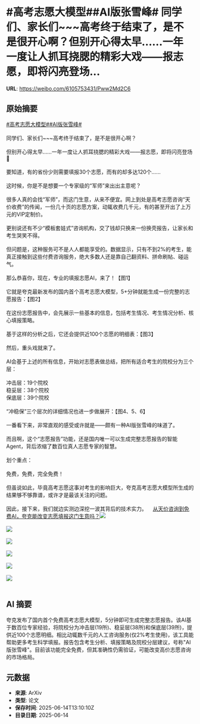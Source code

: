 # #高考志愿大模型##AI版张雪峰# 同学们、家长们~~~高考终于结束了，是不是很开心啊？但别开心得太早……一年一度让人抓耳挠腮的精彩大戏——报志愿，即将闪亮登场...

**URL**: https://weibo.com/6105753431/Pww2Md2C6

## 原始摘要

<a href="https://m.weibo.cn/search?containerid=231522type%3D1%26t%3D10%26q%3D%23%E9%AB%98%E8%80%83%E5%BF%97%E6%84%BF%E5%A4%A7%E6%A8%A1%E5%9E%8B%23&amp;extparam=%23%E9%AB%98%E8%80%83%E5%BF%97%E6%84%BF%E5%A4%A7%E6%A8%A1%E5%9E%8B%23" data-hide=""><span class="surl-text">#高考志愿大模型#</span></a><a href="https://m.weibo.cn/search?containerid=231522type%3D1%26t%3D10%26q%3D%23AI%E7%89%88%E5%BC%A0%E9%9B%AA%E5%B3%B0%23&amp;extparam=%23AI%E7%89%88%E5%BC%A0%E9%9B%AA%E5%B3%B0%23" data-hide=""><span class="surl-text">#AI版张雪峰#</span></a> <br><br>同学们、家长们~~~高考终于结束了，是不是很开心啊？<br><br>但别开心得太早……一年一度让人抓耳挠腮的精彩大戏——报志愿，即将闪亮登场🌚<br><br>要知道，有的省份少则需要填报30个志愿，而有的却多达120个……<br><br>这时候，你是不是想要一个专家级的“军师”来出出主意呢？<br><br>很多人真的会找“军师”，而这门生意，从来不便宜。网上到处是高考志愿咨询“天价收费”的传闻，一份几十页的志愿方案，动辄收费几千元，有的甚至开出了上万元的VIP定制价。<br><br>更别说还有不少“模板套娃式”咨询机构，交了钱却只换来一份换壳报告，让家长和考生哭笑不得。<br><br>但问题是，这种服务可不是人人都能享受的。数据显示，只有不到2%的考生，能真正接触到这些付费咨询服务，绝大多数人还是靠自己翻资料、拼命刷帖、碰运气。<br><br>那么恭喜你，现在，专业的填报志愿AI，来了！【图1】<br><br>它就是夸克最新发布的国内首个高考志愿大模型，5+分钟就能生成一份完整的志愿报告：【图2】<br><br>在这份志愿报告中，会先展示一些基本的信息，包括考生情况、考生情况分析、核心填报策略。<br><br>基于这样的分析之后，它还会提供近100个志愿的明细表：【图3】<br><br>然后，重头戏就来了。<br><br>AI会基于上述的所有信息，开始对志愿表做总结，把所有适合考生的院校分为三个层：<br><br>冲击层：19个院校<br>稳妥层：38个院校<br>保底层：39个院校<br><br>“冲稳保”三个层次的详细情况也进一步做展开：【图4、5、6】<br><br>一番看下来，非常直观的感受或许就是——颇有一种AI版张雪峰的味道了。<br><br>而且啊，这个“志愿报告”功能，还是国内唯一可以生成完整志愿报告的智能Agent，背后浓缩了数百位真人志愿专家的智慧。<br><br>划个重点：<br><br>免费，免费，完全免费！<br><br>但虽说如此，毕竟高考志愿这事对考生的影响巨大，夸克高考志愿大模型所生成的结果够不够靠谱，或许才是最该关注的问题。<br><br>因此，接下来，我们就边实测边深挖一波其背后的技术实力。<a href="https://weibo.cn/sinaurl?u=https%3A%2F%2Fmp.weixin.qq.com%2Fs%2FInt8H5iUG8r9ywVqIYjQdg" data-hide=""><span class="url-icon"><img style="width: 1rem;height: 1rem" src="https://h5.sinaimg.cn/upload/2015/09/25/3/timeline_card_small_web_default.png" referrerpolicy="no-referrer"></span><span class="surl-text">从天价咨询到免费AI，夸克能改变志愿填报这门生意吗？</span></a><img style="" src="https://tvax4.sinaimg.cn/large/006Fd7o3ly1i2f0cvqm1hj30u00g5k46.jpg" referrerpolicy="no-referrer"><br><br><img style="" src="https://tvax1.sinaimg.cn/large/006Fd7o3ly1i2f0d4cz9vj30u00amdiy.jpg" referrerpolicy="no-referrer"><br><br><img style="" src="https://tvax3.sinaimg.cn/large/006Fd7o3ly1i2f0dcr53aj30u0072q72.jpg" referrerpolicy="no-referrer"><br><br><img style="" src="https://tvax1.sinaimg.cn/large/006Fd7o3ly1i2f0dx48eaj30u00e4wjt.jpg" referrerpolicy="no-referrer"><br><br><img style="" src="https://tvax1.sinaimg.cn/large/006Fd7o3ly1i2f0e061zpj30u00l8jy1.jpg" referrerpolicy="no-referrer"><br><br><img style="" src="https://tvax1.sinaimg.cn/large/006Fd7o3ly1i2f0e3qx1lj30u00e5td4.jpg" referrerpolicy="no-referrer"><br><br>

## AI 摘要

夸克发布了国内首个免费高考志愿大模型，5分钟即可生成完整志愿报告。该AI基于数百位专家经验，将院校分为冲击层(19所)、稳妥层(38所)和保底层(39所)，提供近100个志愿明细。相比动辄数千元的人工咨询服务(仅2%考生使用)，该工具能帮助更多考生科学填报。报告包含考生分析、填报策略及院校分层建议，号称"AI版张雪峰"。目前该功能完全免费，但其准确性仍需验证，可能改变高价志愿咨询的市场格局。

## 元数据

- **来源**: ArXiv
- **类型**: 论文
- **保存时间**: 2025-06-14T13:10:10Z
- **目录日期**: 2025-06-14
